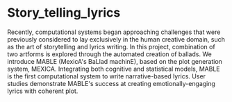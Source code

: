 # Story_telling_lyrics
Recently, computational systems began approaching challenges that were previously considered to lay exclusively in the  human creative domain, such as the art of storytelling and lyrics writing. In this project, combination of two artforms is explored through the automated creation of ballads. We introduce MABLE (MexicA's BaLlad machinE), based on the plot generation system, MEXICA. Integrating both cognitive and statistical models, MABLE is the first computational system to write narrative-based lyrics. User studies demonstrate MABLE's success at creating emotionally-engaging lyrics with coherent plot. 
